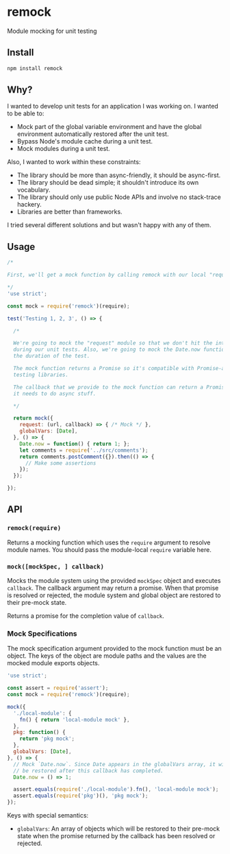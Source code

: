 # remock

Module mocking for unit testing

## Install

```sh
npm install remock
```

## Why?

I wanted to develop unit tests for an application I was working on. I wanted to be able to:

- Mock part of the global variable environment and have the global environment automatically restored after the unit test.
- Bypass Node's module cache during a unit test.
- Mock modules during a unit test.

Also, I wanted to work within these constraints:

- The library should be more than async-friendly, it should be async-first.
- The library should be dead simple; it shouldn't introduce its own vocabulary.
- The library should only use public Node APIs and involve no stack-trace hackery.
- Libraries are better than frameworks.

I tried several different solutions and but wasn't happy with any of them.

## Usage

```js
/*

First, we'll get a mock function by calling remock with our local "require".

*/
'use strict';

const mock = require('remock')(require);

test('Testing 1, 2, 3', () => {

  /*

  We're going to mock the "request" module so that we don't hit the internet
  during our unit tests. Also, we're going to mock the Date.now function for
  the duration of the test.

  The mock function returns a Promise so it's compatible with Promise-aware
  testing libraries.

  The callback that we provide to the mock function can return a Promise, if
  it needs to do async stuff.

  */

  return mock({
    request: (url, callback) => { /* Mock */ },
    globalVars: [Date],
  }, () => {
    Date.now = function() { return 1; };
    let comments = require('../src/comments');
    return comments.postComment({}).then(() => {
      // Make some assertions
    });
  });

});
```

## API

### `remock(require)`

Returns a mocking function which uses the `require` argument to resolve module names. You should pass the module-local `require` variable here.

### `mock([mockSpec, ] callback)`

Mocks the module system using the provided `mockSpec` object and executes `callback`. The callback argument may return a promise. When that promise is resolved or rejected, the module system and global object are restored to their pre-mock state.

Returns a promise for the completion value of `callback`.

### Mock Specifications

The mock specification argument provided to the mock function must be an object. The keys of the object are module paths and the values are the mocked module exports objects.

```js
'use strict';

const assert = require('assert');
const mock = require('remock')(require);

mock({
  './local-module': {
    fn() { return 'local-module mock' },
  },
  pkg: function() {
    return 'pkg mock';
  },
  globalVars: [Date],
}, () => {
  // Mock `Date.now`. Since Date appears in the globalVars array, it will
  // be restored after this callback has completed.
  Date.now = () => 1;

  assert.equals(require('./local-module').fn(), 'local-module mock');
  assert.equals(require('pkg')(), 'pkg mock');
});
```

Keys with special semantics:

- `globalVars`: An array of objects which will be restored to their pre-mock state when the promise returned by the callback has been resolved or rejected.
